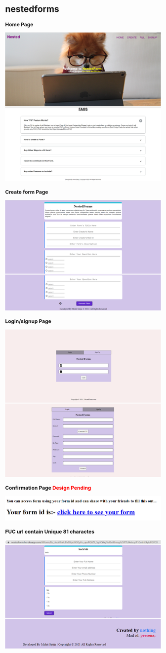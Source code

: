 # nestedforms

<h3>Home Page</h3>
<img src="rdf/mohit.png">

<img src="rdf/mohit2.png">

<h3>Create form Page</h3>
<img src="rdf/mohit3.png">

<img src="rdf/mohit4.png">

<h3>Login/signup Page</h3>
<img src="rdf/mohit5.png">

<img src="rdf/mohit6.png">

<h3>Confirmation Page <span style="color:red;">Design Pending</span></h3>
<img src="rdf/mohit7.png">

<h3>FUC url contain Unique 81 charactes</h3>
<img src="rdf/mohit8.png">


<img src="rdf/mohit9.png">


<img src="rdf/mohit10.png">
